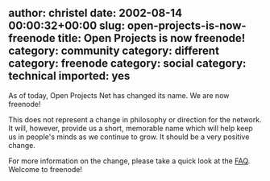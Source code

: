 author: christel
date: 2002-08-14 00:00:32+00:00
slug: open-projects-is-now-freenode
title: Open Projects is now freenode!
category: community
category: different
category: freenode
category: social
category: technical
imported: yes
---
As of today, Open Projects Net has changed its name.  We are now freenode!

This does not represent a change in philosophy or direction for the network. It will, however, provide us a short, memorable name which will help keep us in people's minds as we continue to grow.  It should be a very positive change.

For more information on the change, please take a quick look at the  [FAQ](http://freenode.net/faq.shtml#namechange).  Welcome to freenode!
